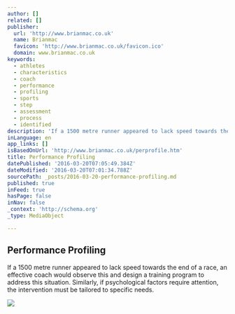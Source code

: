 ```yaml
---
author: []
related: []
publisher:
  url: 'http://www.brianmac.co.uk'
  name: Brianmac
  favicon: 'http://www.brianmac.co.uk/favicon.ico'
  domain: www.brianmac.co.uk
keywords:
  - athletes
  - characteristics
  - coach
  - performance
  - profiling
  - sports
  - step
  - assessment
  - process
  - identified
description: 'If a 1500 metre runner appeared to lack speed towards the end of a race, an effective coach would observe this and design a training program to address this situation. Similarly, if psychological factors require attention, the intervention must be tailored to specific needs.'
inLanguage: en
app_links: []
isBasedOnUrl: 'http://www.brianmac.co.uk/perprofile.htm'
title: Performance Profiling
datePublished: '2016-03-20T07:05:49.384Z'
dateModified: '2016-03-20T07:01:34.788Z'
sourcePath: _posts/2016-03-20-performance-profiling.md
published: true
inFeed: true
hasPage: false
inNav: false
_context: 'http://schema.org'
_type: MediaObject

---
```

<article style=""><h1>Performance Profiling</h1><p>If a 1500 metre runner appeared to lack speed towards the end of a race, an effective coach would observe this and design a training program to address this situation. Similarly, if psychological factors require attention, the intervention must be tailored to specific needs.</p><img src="http://www.brianmac.co.uk/pictures/coaching/tennisprofile.gif" /></article>